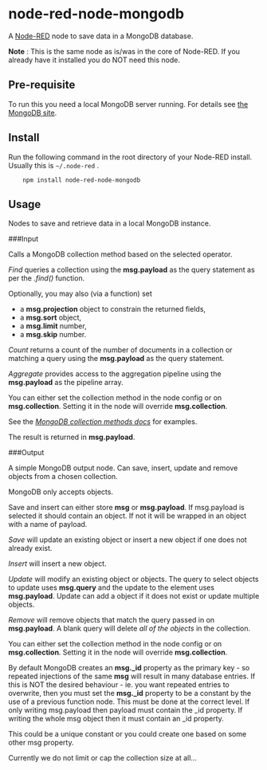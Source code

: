 node-red-node-mongodb
=====================

A <a href="http://nodered.org" target="_new">Node-RED</a> node to save data in a MongoDB database.

**Note** : This is the same node as is/was in the core of Node-RED. If you already
have it installed you do NOT need this node.

Pre-requisite
-------------

To run this you need a local MongoDB server running. For details see
<a href="https://www.mongodb.org/" target="_new">the MongoDB site</a>.

Install
-------

Run the following command in the root directory of your Node-RED install.
Usually this is `~/.node-red` .

        npm install node-red-node-mongodb

Usage
-----

Nodes to save and retrieve data in a local MongoDB instance.

###Input

Calls a MongoDB collection method based on the selected operator.

*Find* queries a collection using the **msg.payload** as the query statement as
per the *.find()* function.

Optionally, you may also (via a function) set

- a **msg.projection** object to constrain the returned fields,
- a **msg.sort** object,
- a **msg.limit** number,
- a **msg.skip** number.

*Count* returns a count of the number of documents in a collection or matching a
query using the **msg.payload** as the query statement.

*Aggregate* provides access to the aggregation pipeline using the **msg.payload** as the pipeline array.

You can either set the collection method in the node config or on **msg.collection**.
Setting it in the node will override **msg.collection**.

See the <a href="http://docs.mongodb.org/manual/reference/method/db.collection.find/" target="new">*MongoDB collection methods docs*</a> for examples.

The result is returned in **msg.payload**.

###Output

A simple MongoDB output node. Can save, insert, update and remove objects from a chosen collection.

MongoDB only accepts objects.

Save and insert can either store **msg** or **msg.payload**. If msg.payload is
selected it should contain an object. If not it will be wrapped in an object with a name of payload.

*Save* will update an existing object or insert a new object if one does not already exist.

*Insert* will insert a new object.

*Update* will modify an existing object or objects. The query to select objects
to update uses **msg.query** and the update to the element uses **msg.payload**.
Update can add a object if it does not exist or update multiple objects.

*Remove* will remove objects that match the query passed in on **msg.payload**.
A blank query will delete *all of the objects* in the collection.

You can either set the collection method in the node config or on **msg.collection**.
Setting it in the node will override **msg.collection**.

By default MongoDB creates an **msg._id** property as the primary key - so
repeated injections of the same **msg** will result in many database entries.
If this is NOT the desired behaviour - ie. you want repeated entries to overwrite,
then you must set the **msg._id** property to be a constant by the use of a previous function node.
This must be done at the correct level. If only writing msg.payload then payload must contain the \_id property.
If writing the whole msg object then it must contain an \_id property.

This could be a unique constant or you could create one based on some other msg property.

Currently we do not limit or cap the collection size at all...
